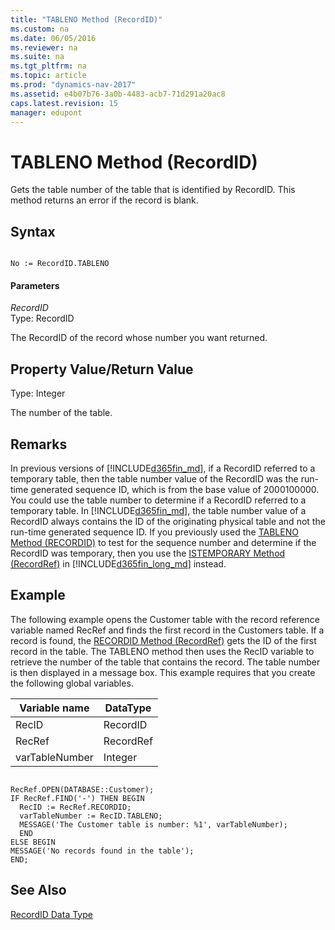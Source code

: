 ```yaml
---
title: "TABLENO Method (RecordID)"
ms.custom: na
ms.date: 06/05/2016
ms.reviewer: na
ms.suite: na
ms.tgt_pltfrm: na
ms.topic: article
ms.prod: "dynamics-nav-2017"
ms.assetid: e4b07b76-3a0b-4483-acb7-71d291a20ac8
caps.latest.revision: 15
manager: edupont
---
```

# TABLENO Method (RecordID)
Gets the table number of the table that is identified by RecordID. This method returns an error if the record is blank.  
  
## Syntax  
  
```  
  
No := RecordID.TABLENO  
```  
  
#### Parameters  
 *RecordID*  
 Type: RecordID  
  
 The RecordID of the record whose number you want returned.  
  
## Property Value/Return Value  
 Type: Integer  
  
 The number of the table.  
  
## Remarks  
 In previous versions of [!INCLUDE[d365fin_md](../includes/d365fin_md.md)], if a RecordID referred to a temporary table, then the table number value of the RecordID was the run-time generated sequence ID, which is from the base value of 2000100000. You could use the table number to determine if a RecordID referred to a temporary table. In [!INCLUDE[d365fin_md](../includes/d365fin_md.md)], the table number value of a RecordID always contains the ID of the originating physical table and not the run-time generated sequence ID. If you previously used the [TABLENO Method \(RECORDID\)](devenv-TABLENO-Method-RecordID.md) to test for the sequence number and determine if the RecordID was temporary, then you use the [ISTEMPORARY Method \(RecordRef\)](devenv-ISTEMPORARY-Method-RecordRef.md) in [!INCLUDE[d365fin_long_md](../includes/d365fin_long_md.md)] instead.  
  
## Example  
 The following example opens the Customer table with the record reference variable named RecRef and finds the first record in the Customers table. If a record is found, the [RECORDID Method \(RecordRef\)](devenv-RECORDID-Method-RecordRef.md) gets the ID of the first record in the table. The TABLENO method then uses the RecID variable to retrieve the number of the table that contains the record. The table number is then displayed in a message box. This example requires that you create the following global variables.  
  
|Variable name|DataType|  
|-------------------|--------------|  
|RecID|RecordID|  
|RecRef|RecordRef|  
|varTableNumber|Integer|  
  
```  
  
RecRef.OPEN(DATABASE::Customer);  
IF RecRef.FIND('-') THEN BEGIN  
  RecID := RecRef.RECORDID;  
  varTableNumber := RecID.TABLENO;  
  MESSAGE('The Customer table is number: %1', varTableNumber);  
  END  
ELSE BEGIN  
MESSAGE('No records found in the table');  
END;  
```  
  
## See Also  
 [RecordID Data Type](RecordID-Data-Type.md)